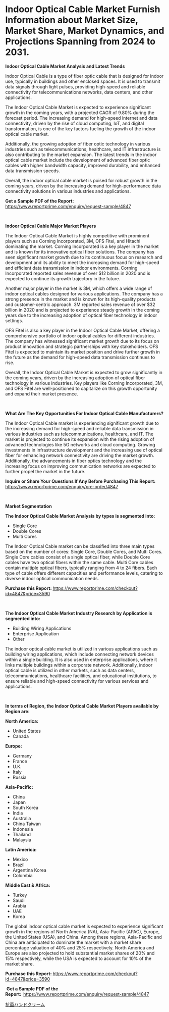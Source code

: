 <p><h1>Indoor Optical Cable Market Furnish Information about Market Size, Market Share, Market Dynamics, and Projections Spanning from 2024 to 2031.</h1></p><p><strong>Indoor Optical Cable Market Analysis and Latest Trends</strong></p>
<p><p>Indoor Optical Cable is a type of fiber optic cable that is designed for indoor use, typically in buildings and other enclosed spaces. It is used to transmit data signals through light pulses, providing high-speed and reliable connectivity for telecommunications networks, data centers, and other applications.</p><p>The Indoor Optical Cable Market is expected to experience significant growth in the coming years, with a projected CAGR of 9.80% during the forecast period. The increasing demand for high-speed internet and data connectivity, driven by the rise of cloud computing, IoT, and digital transformation, is one of the key factors fueling the growth of the indoor optical cable market.</p><p>Additionally, the growing adoption of fiber optic technology in various industries such as telecommunications, healthcare, and IT infrastructure is also contributing to the market expansion. The latest trends in the indoor optical cable market include the development of advanced fiber optic cables with higher bandwidth capacity, improved durability, and enhanced data transmission speeds.</p><p>Overall, the indoor optical cable market is poised for robust growth in the coming years, driven by the increasing demand for high-performance data connectivity solutions in various industries and applications.</p></p>
<p><strong>Get a Sample PDF of the Report:&nbsp;</strong> <a href="https://www.reportprime.com/enquiry/request-sample/4847">https://www.reportprime.com/enquiry/request-sample/4847</a></p>
<p>&nbsp;</p>
<p><strong>Indoor Optical Cable Major Market Players</strong></p>
<p><p>The Indoor Optical Cable Market is highly competitive with prominent players such as Corning Incorporated, 3M, OFS Fitel, and Hitachi dominating the market. Corning Incorporated is a key player in the market and is known for its innovative optical fiber solutions. The company has seen significant market growth due to its continuous focus on research and development and its ability to meet the increasing demand for high-speed and efficient data transmission in indoor environments. Corning Incorporated reported sales revenue of over $12 billion in 2020 and is expected to continue its growth trajectory in the future.</p><p>Another major player in the market is 3M, which offers a wide range of indoor optical cables designed for various applications. The company has a strong presence in the market and is known for its high-quality products and customer-centric approach. 3M reported sales revenue of over $32 billion in 2020 and is projected to experience steady growth in the coming years due to the increasing adoption of optical fiber technology in indoor settings.</p><p>OFS Fitel is also a key player in the Indoor Optical Cable Market, offering a comprehensive portfolio of indoor optical cables for different industries. The company has witnessed significant market growth due to its focus on product innovation and strategic partnerships with key stakeholders. OFS Fitel is expected to maintain its market position and drive further growth in the future as the demand for high-speed data transmission continues to rise.</p><p>Overall, the Indoor Optical Cable Market is expected to grow significantly in the coming years, driven by the increasing adoption of optical fiber technology in various industries. Key players like Corning Incorporated, 3M, and OFS Fitel are well-positioned to capitalize on this growth opportunity and expand their market presence.</p></p>
<p>&nbsp;</p>
<p><strong>What Are The Key Opportunities For Indoor Optical Cable Manufacturers?</strong></p>
<p><p>The Indoor Optical Cable market is experiencing significant growth due to the increasing demand for high-speed and reliable data transmission in various industries such as telecommunications, healthcare, and IT. The market is projected to continue its expansion with the rising adoption of advanced technologies like 5G networks and cloud computing. Growing investments in infrastructure development and the increasing use of optical fiber for enhancing network connectivity are driving the market growth. Additionally, the advancements in fiber optics technology and the increasing focus on improving communication networks are expected to further propel the market in the future.</p></p>
<p><strong>Inquire or Share Your Questions If Any Before Purchasing This Report:</strong> <a href="https://www.reportprime.com/enquiry/pre-order/4847">https://www.reportprime.com/enquiry/pre-order/4847</a></p>
<p>&nbsp;</p>
<p><strong>Market Segmentation</strong></p>
<p><strong>The Indoor Optical Cable Market Analysis by types is segmented into:</strong></p>
<p><ul><li>Single Core</li><li>Double Cores</li><li>Multi Cores</li></ul></p>
<p><p>The Indoor Optical Cable market can be classified into three main types based on the number of cores: Single Core, Double Cores, and Multi Cores. Single Core cables consist of a single optical fiber, while Double Core cables have two optical fibers within the same cable. Multi Core cables contain multiple optical fibers, typically ranging from 4 to 24 fibers. Each type of cable offers different capacities and performance levels, catering to diverse indoor optical communication needs.</p></p>
<p><strong>Purchase this Report:&nbsp;</strong><a href="https://www.reportprime.com/checkout?id=4847&price=3590">https://www.reportprime.com/checkout?id=4847&price=3590</a></p>
<p>&nbsp;</p>
<p><strong>The Indoor Optical Cable Market Industry Research by Application is segmented into:</strong></p>
<p><ul><li>Building Wiring Applications</li><li>Enterprise Application</li><li>Other</li></ul></p>
<p><p>The indoor optical cable market is utilized in various applications such as building wiring applications, which include connecting network devices within a single building. It is also used in enterprise applications, where it links multiple buildings within a corporate network. Additionally, indoor optical cable is utilized in other markets, such as data centers, telecommunications, healthcare facilities, and educational institutions, to ensure reliable and high-speed connectivity for various services and applications.</p></p>
<p>&nbsp;</p>
<p><strong>In terms of Region, the Indoor Optical Cable Market Players available by Region are:</strong></p>
<p>
    <p> <strong> North America: </strong>
        <ul>
            <li>United States</li>
            <li>Canada</li>
        </ul>
        </p> 
    <p> <strong> Europe: </strong>
        <ul>
            <li>Germany</li>
            <li>France</li>
            <li>U.K.</li>
            <li>Italy</li>
            <li>Russia</li>
        </ul>
        </p> 
    <p> <strong> Asia-Pacific: </strong>
        <ul>
            <li>China</li>
            <li>Japan</li>
            <li>South Korea</li>
            <li>India</li>
            <li>Australia</li>
            <li>China Taiwan</li>
            <li>Indonesia</li>
            <li>Thailand</li>
            <li>Malaysia</li>
        </ul>
        </p> 
    <p> <strong> Latin America: </strong>
        <ul>
            <li>Mexico</li>
            <li>Brazil</li>
            <li>Argentina Korea</li>
            <li>Colombia</li>
        </ul>
        </p> 
    <p> <strong> Middle East & Africa: </strong>
        <ul>
            <li>Turkey</li>
            <li>Saudi</li>
            <li>Arabia</li>
            <li>UAE</li>
            <li>Korea</li>
        </ul>
    </p>
    </p>
<p><p>The global indoor optical cable market is expected to experience significant growth in the regions of North America (NA), Asia-Pacific (APAC), Europe, the United States (USA), and China. Among these regions, Asia-Pacific and China are anticipated to dominate the market with a market share percentage valuation of 40% and 25% respectively. North America and Europe are also projected to hold substantial market shares of 20% and 15% respectively, while the USA is expected to account for 10% of the market share.</p></p>
<p><strong>Purchase this Report: </strong><a href="https://www.reportprime.com/checkout?id=4847&price=3590">https://www.reportprime.com/checkout?id=4847&price=3590</a></p>
<p>&nbsp;<strong>Get a Sample PDF of the Report:&nbsp;&nbsp;</strong><a href="https://www.reportprime.com/enquiry/request-sample/4847">https://www.reportprime.com/enquiry/request-sample/4847</a></p>
<p><strong></strong></p>
<p><p><a href="https://github.com/one-cool-chick/Market-Research-Report-List-1/blob/main/395370615430.md">抗菌ハンドクリーム</a></p></p>